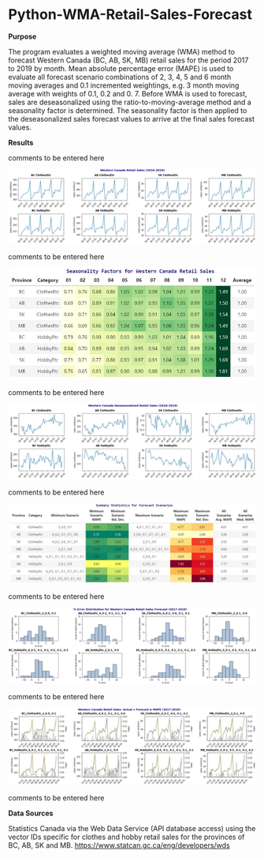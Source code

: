 # Python-WMA-Retail-Sales-Forecast


**Purpose**

The program evaluates a weighted moving average (WMA) method to forecast Western Canada (BC, AB, SK, MB) retail sales for the period 2017 to 2019 by month. Mean absolute percentage error (MAPE) is used to evaluate all forecast scenario combinations of 2, 3, 4, 5 and 6 month moving averages and 0.1 incremented weightings, e.g. 3 month moving average with weights of 0.1, 0.2 and 0. 7. Before WMA is used to forecast, sales are deseasonalized using the ratio-to-moving-average method and a seasonality factor is determined. The seasonality factor is then applied to the deseasonalized sales forecast values to arrive at the final sales forecast values.

**Results**

comments to be entered here

![alt text](https://github.com/aaronmkwong/Python-WMA-Retail-Sales-Forecast/blob/main/Images/01_Western_Canada_Retail_Sales.JPG)

comments to be entered here

![alt text](https://github.com/aaronmkwong/Python-WMA-Retail-Sales-Forecast/blob/main/Images/02_Seasonality_Factors.JPG)

comments to be entered here

![alt text](https://github.com/aaronmkwong/Python-WMA-Retail-Sales-Forecast/blob/main/Images/03_Deasonalized_Sales.JPG)

comments to be entered here

![alt text](https://github.com/aaronmkwong/Python-WMA-Retail-Sales-Forecast/blob/main/Images/04_Summary_Statistics_Forecast.JPG)

comments to be entered here

![alt text](https://github.com/aaronmkwong/Python-WMA-Retail-Sales-Forecast/blob/main/Images/05_Error_Distribution.JPG)

comments to be entered here

![alt text](https://github.com/aaronmkwong/Python-WMA-Retail-Sales-Forecast/blob/main/Images/06_Actual_Forecast_MAPE.JPG)

comments to be entered here

**Data Sources**

Statistics Canada via the Web Data Service (API database access) using the vector IDs specific for clothes and hobby retail sales for the provinces of BC, AB, SK and MB. 
https://www.statcan.gc.ca/eng/developers/wds
